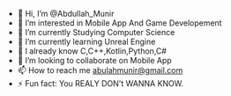 - 👋 Hi, I’m @Abdullah_Munir
- 👀 I’m interested in Mobile App And Game Developement
- 🌱 I’m currently Studying Computer Science
- 🌱 I’m currently learning Unreal Engine
- 💞️ I already know C,C++,Kotlin,Python,C#
- 💞️ I’m looking to collaborate on Mobile App
- 📫 How to reach me abulahmunir@gmail.com
- ⚡ Fun fact: You REALY DON't WANNA KNOW.

<!---
AbdullahMunir-17/AbdullahMunir-17 is a ✨ special ✨ repository because its `README.md` (this file) appears on your GitHub profile.
You can click the Preview link to take a look at your changes.
--->
